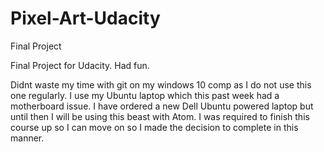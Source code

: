 # Pixel-Art-Udacity
Final Project

Final Project for Udacity. Had fun. 

Didnt waste my time with git on my windows 10 comp as I do not 
use this one regularly. I use my Ubuntu laptop which this past 
week had a motherboard issue. I have ordered a new Dell Ubuntu powered 
laptop but until then I will be using this beast with Atom. I 
was required to finish this course up so I can move on so I made the 
decision to complete in this manner.
